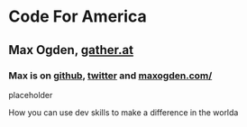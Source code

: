 # Code For America
## Max Ogden, [gather.at](http://gather.at)
### Max is on [github](https://github.com/maxogden), [twitter](https://twitter.com/maxogden) and [maxogden.com/](http://www.maxogden.com/)

placeholder

How you can use dev skills to make a difference in the worlda
